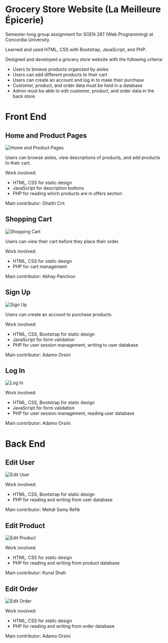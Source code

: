 # Grocery Store Website (La Meilleure Épicerie)
Semester-long group assignment for SOEN 287 (Web Programming) at Concordia University.

Learned and used HTML, CSS with Bootstrap, JavaScript, and PHP.

Designed and developed a grocery store website with the following criteria:
- Users to browse products organized by aisles
- Users can add different products to their cart
- Users can create an account and log in to make their purchase
- Customer, product, and order data must be held in a database
- Admin must be able to edit customer, product, and order data in the back store

# Front End
## Home and Product Pages
![Home and Product Pages](https://media.giphy.com/media/akiOFn7d4ksP3th3wT/giphy-downsized.gif)

Users can browse aisles, view descriptions of products, and add products to their cart.

Work involved:
- HTML, CSS for static design
- JavaScript for description buttons
- PHP for reading which products are in offers section

Main contributor: Ghaith Crit
## Shopping Cart
![Shopping Cart](https://media.giphy.com/media/qg4AuuCG2HcpagwfFg/giphy.gif)

Users can view their cart before they place their order.

Work involved:
- HTML, CSS for static design
- PHP for cart management

Main contributor: Abhay Panchoo
## Sign Up
![Sign Up](https://media.giphy.com/media/i1tj1PGgAjNj3pcwDB/giphy.gif)

Users can create an account to purchase products.

Work involved:
- HTML, CSS, Bootstrap for static design
- JavaScript for form validation
- PHP for user session management, writing to user database

Main contributor: Adamo Orsini
## Log In
![Log In](https://media.giphy.com/media/JFgtrRPyjdPDAhYMAU/giphy.gif)

Work involved:
- HTML, CSS, Bootstrap for static design
- JavaScript for form validation
- PHP for user session management, reading user database

Main contributor: Adamo Orsini
# Back End
## Edit User
![Edit User](https://media.giphy.com/media/VpQopqjZyLyrIfNZ9n/giphy.gif)

Work involved:
- HTML, CSS, Bootstrap for static design
- PHP for reading and writing from user database

Main contributor: Mehdi Samy Refik
## Edit Product
![Edit Product](https://media.giphy.com/media/O547jLZxPceG4uiP3Z/giphy.gif)

Work involved:
- HTML, CSS for static design
- PHP for reading and writing from product database

Main contributor: Kunal Shah
## Edit Order
![Edit Order](https://media.giphy.com/media/yIPxSfifpdB1ZH3XjI/giphy.gif)

Work involved:
- HTML, CSS for static design
- PHP for reading and writing from order database

Main contributor: Adamo Orsini
